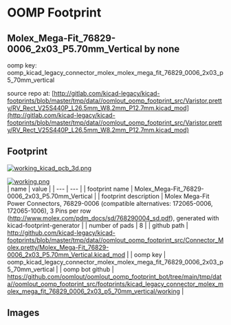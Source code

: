# OOMP Footprint  
## Molex_Mega-Fit_76829-0006_2x03_P5.70mm_Vertical  by none  
  
oomp key: oomp_kicad_legacy_connector_molex_molex_mega_fit_76829_0006_2x03_p5_70mm_vertical  
  
source repo at: [http://gitlab.com/kicad-legacy/kicad-footprints/blob/master/tmp/data//oomlout_oomp_footprint_src/Varistor.pretty/RV_Rect_V25S440P_L26.5mm_W8.2mm_P12.7mm.kicad_mod](http://gitlab.com/kicad-legacy/kicad-footprints/blob/master/tmp/data//oomlout_oomp_footprint_src/Varistor.pretty/RV_Rect_V25S440P_L26.5mm_W8.2mm_P12.7mm.kicad_mod)  
## Footprint  
  
[![working_kicad_pcb_3d.png](working_kicad_pcb_3d_600.png)](working_kicad_pcb_3d.png)  
  
[![working.png](working_600.png)](working.png)  
| name | value | 
| --- | --- | 
| footprint name | Molex_Mega-Fit_76829-0006_2x03_P5.70mm_Vertical | 
| footprint description | Molex Mega-Fit Power Connectors, 76829-0006 (compatible alternatives: 172065-0006, 172065-1006), 3 Pins per row (http://www.molex.com/pdm_docs/sd/768290004_sd.pdf), generated with kicad-footprint-generator | 
| number of pads | 8 | 
| github path | http://github.com/kicad-legacy/kicad-footprints/blob/master/tmp/data//oomlout_oomp_footprint_src/Connector_Molex.pretty/Molex_Mega-Fit_76829-0006_2x03_P5.70mm_Vertical.kicad_mod | 
| oomp key | oomp_kicad_legacy_connector_molex_molex_mega_fit_76829_0006_2x03_p5_70mm_vertical | 
| oomp bot github | https://github.com/oomlout/oomlout_oomp_footprint_bot/tree/main/tmp/data//oomlout_oomp_footprint_src/footprints/kicad_legacy_connector_molex_molex_mega_fit_76829_0006_2x03_p5_70mm_vertical/working | 
## Images  
